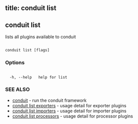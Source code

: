 title: conduit list
---
## conduit list



lists all plugins available to conduit



```

conduit list [flags]

```



### Options



```

  -h, --help   help for list

```



### SEE ALSO



* [conduit](../../../conduit/conduit/)	 - run the conduit framework
* [conduit list exporters](../exporters/)	 - usage detail for exporter plugins
* [conduit list importers](../importers/)	 - usage detail for importer plugins
* [conduit list processors](../processors/)	 - usage detail for processor plugins



